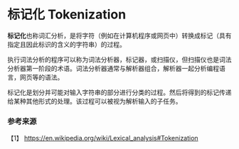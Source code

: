 # 标记化 Tokenization

**标记化**也称词汇分析，是将字符（例如在计算机程序或网页中）转换成标记（具有指定且因此标识的含义的字符串）的过程。

执行词法分析的程序可以称为词法分析器，标记器，或扫描仪，但扫描仪也是词法分析器第一阶段的术语。词法分析器通常与解析器组合，解析器一起分析编程语言，网页等的语法。

标记化是划分并可能对输入字符串的部分进行分类的过程。然后将得到的标记传递给某种其他形式的处理。该过程可以被视为解析输入的子任务。



### 参考来源

【1】  https://en.wikipedia.org/wiki/Lexical_analysis#Tokenization